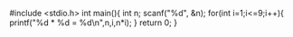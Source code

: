 #include <stdio.h>
int main(){
    int n;
    scanf("%d", &n);
    for(int i=1;i<=9;i++){
        printf("%d * %d = %d\n",n,i,n*i);
    }
    return 0;
}